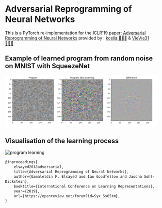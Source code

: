 # Adversarial Reprogramming of Neural Networks

This is a PyTorch re-implementation for the ICLR'19 paper: 
[Adversarial Reprogramming of Neural Networks](https://openreview.net/pdf?id=Syx_Ss05tm) 
provided by : [kcelia 👩🏻‍💻](https://github.com/kcelia/) & [VieVie31 👨🏻‍💻](https://github.com/VieVie31/)


## Example of learned program from random noise on MNIST with SqueezeNet

![program visualisation](./imgs/program_visualisation.png)

## Visualisation of the learning process

![program learning](./imgs/program_learning.gif)


```
@inproceedings{
    elsayed2018adversarial,
    title={Adversarial Reprogramming of Neural Networks},
    author={Gamaleldin F. Elsayed and Ian Goodfellow and Jascha Sohl-Dickstein},
    booktitle={International Conference on Learning Representations},
    year={2019},
    url={https://openreview.net/forum?id=Syx_Ss05tm},
}
```


